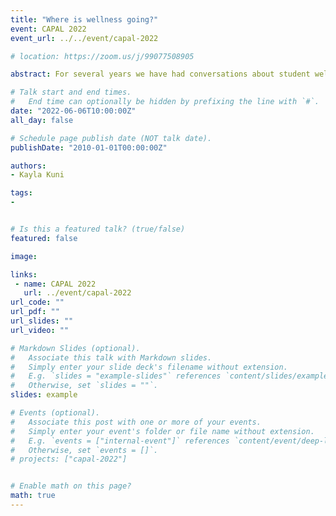 ```yaml
---
title: "Where is wellness going?"
event: CAPAL 2022
event_url: ../../event/capal-2022

# location: https://zoom.us/j/99077508905

abstract: For several years we have had conversations about student well-being and student mental health. Wellness initiatives are also becoming more common in libraries and institutions of higher learning. These initiatives show that the institution recognizes the benefits of wellness (in production, retention, and engagement), but has that attention turned toward employee well-being in the same way that it has for student well-being? How do institutions utilize employee well-being in policy and organizational planning? The goal of this talk is to review some literature that has already been developed based on employee well-being, with an emphasis on academic libraries; however, I will also point out areas that we may want to look at for future growth opportunities.

# Talk start and end times.
#   End time can optionally be hidden by prefixing the line with `#`.
date: "2022-06-06T10:00:00Z"
all_day: false

# Schedule page publish date (NOT talk date).
publishDate: "2010-01-01T00:00:00Z"

authors:
- Kayla Kuni

tags: 
- 


# Is this a featured talk? (true/false)
featured: false

image:

links:
 - name: CAPAL 2022
   url: ../event/capal-2022
url_code: ""
url_pdf: ""
url_slides: ""
url_video: ""

# Markdown Slides (optional).
#   Associate this talk with Markdown slides.
#   Simply enter your slide deck's filename without extension.
#   E.g. `slides = "example-slides"` references `content/slides/example-slides.md`.
#   Otherwise, set `slides = ""`.
slides: example

# Events (optional).
#   Associate this post with one or more of your events.
#   Simply enter your event's folder or file name without extension.
#   E.g. `events = ["internal-event"]` references `content/event/deep-learning/index.md`.
#   Otherwise, set `events = []`.
# projects: ["capal-2022"]


# Enable math on this page?
math: true
---
```


